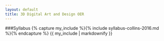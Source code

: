 ```yaml
---
layout: default
title: 3D Digital Art and Design OER
---
```


###Syllabus
{% capture my_include %}{% include syllabus-collins-2016.md %}{% endcapture %}
{{ my_include | markdownify }}

